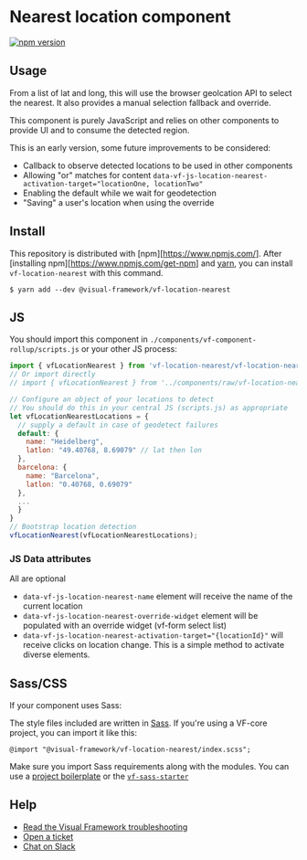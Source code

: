 # Nearest location component

[![npm version](https://badge.fury.io/js/%40visual-framework%2Fvf-location-nearest.svg)](https://badge.fury.io/js/%40visual-framework%2Fvf-location-nearest)

## Usage

From a list of lat and long, this will use the browser geolcation API to select the nearest. It also provides a manual selection fallback and override.

This component is purely JavaScript and relies on other components to provide UI and to consume the detected region.

This is an early version, some future improvements to be considered:

- Callback to observe detected locations to be used in other components
- Allowing "or" matches for content `data-vf-js-location-nearest-activation-target="locationOne, locationTwo"`
- Enabling the default while we wait for geodetection
- "Saving" a user's location when using the override

## Install

This repository is distributed with [npm][https://www.npmjs.com/]. After [installing npm][https://www.npmjs.com/get-npm] and [yarn](https://classic.yarnpkg.com/en/docs/install), you can install `vf-location-nearest` with this command.

```
$ yarn add --dev @visual-framework/vf-location-nearest
```

## JS

You should import this component in `./components/vf-component-rollup/scripts.js` or your other JS process:

```js
import { vfLocationNearest } from 'vf-location-nearest/vf-location-nearest';
// Or import directly
// import { vfLocationNearest } from '../components/raw/vf-location-nearest/vf-location-nearest.js';

// Configure an object of your locations to detect
// You should do this in your central JS (scripts.js) as appropriate
let vfLocationNearestLocations = {
  // supply a default in case of geodetect failures
  default: {
    name: "Heidelberg",
    latlon: "49.40768, 8.69079" // lat then lon
  },
  barcelona: {
    name: "Barcelona",
    latlon: "0.40768, 0.69079"
  },
  ...
  }
}
// Bootstrap location detection
vfLocationNearest(vfLocationNearestLocations);
```

### JS Data attributes

All are optional

- `data-vf-js-location-nearest-name` element will receive the name of the current location
- `data-vf-js-location-nearest-override-widget` element will be populated with an override widget (vf-form select list)
- `data-vf-js-location-nearest-activation-target="{locationId}"` will receive clicks on location change. This is a simple method to activate diverse elements.

## Sass/CSS

If your component uses Sass:

The style files included are written in [Sass](https://sass-lang.com/). If you're using a VF-core project, you can import it like this:

```
@import "@visual-framework/vf-location-nearest/index.scss";
```

Make sure you import Sass requirements along with the modules. You can use a [project boilerplate](https://visual-framework.github.io/vf-core/building/) or the [`vf-sass-starter`](https://visual-framework.github.io/vf-core/components/vf-sass-starter/)

## Help

- [Read the Visual Framework troubleshooting](https://visual-framework.github.io/vf-welcome/troubleshooting/)
- [Open a ticket](https://github.com/visual-framework/vf-core/issues)
- [Chat on Slack](https://join.slack.com/t/visual-framework/shared_invite/enQtNDAxNzY0NDg4NTY0LWFhMjEwNGY3ZTk3NWYxNWVjOWQ1ZWE4YjViZmY1YjBkMDQxMTNlNjQ0N2ZiMTQ1ZTZiMGM4NjU5Y2E0MjM3ZGQ)
